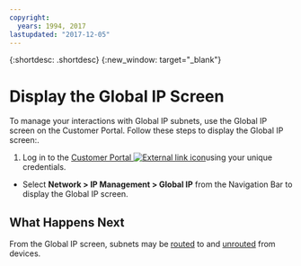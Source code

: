 ```yaml
---
copyright:
  years: 1994, 2017
lastupdated: "2017-12-05"
---
```

{:shortdesc: .shortdesc}
{:new_window: target="_blank"}

# Display the Global IP Screen

To manage your interactions with Global IP subnets, use the Global IP screen on the Customer Portal. Follow these steps to display the Global IP screen:.

1. Log in to the [Customer Portal ![External link icon](../../icons/launch-glyph.svg "External link icon")](https://control.softlayer.com/)using your unique credentials.
* Select **Network > IP Management > Global IP** from the Navigation Bar to display the Global IP screen.

## What Happens Next

From the Global IP screen, subnets may be [routed](route-global-ip-to-device.html) to and [unrouted](unroute-global-ip.html) from devices.
